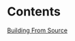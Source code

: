 # Contents

[Building From Source](https://github.com/outobugi/GDExtensionTerrain/wiki/Building-From-Source)